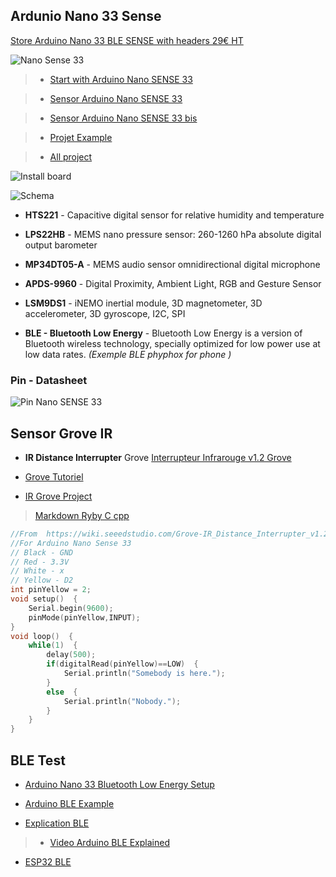## Ardunio Nano 33 Sense

[Store Arduino Nano 33 BLE SENSE with headers 29€ HT](https://store.arduino.cc/arduino-nano-33-ble-sense-with-headers)


![Nano Sense 33](nano_sense_33.jpg)


> * [Start with Arduino Nano SENSE 33](https://www.arduino.cc/en/Guide/NANO33BLESense)


> * [Sensor Arduino Nano SENSE 33](https://gilberttanner.com/blog/arduino-nano-33-ble-sense-overview)

> * [Sensor Arduino Nano SENSE 33 bis](https://create.arduino.cc/projecthub/gilbert-tanner/arduino-nano-33-ble-sense-overview-371c69)

> * [Projet Example](http://hebergement.universite-paris-saclay.fr/supraconductivite/v/wp-content/uploads/2020/10/tuto_phyphox_fr_ppt.pdf)

> * [All project](http://hebergement.universite-paris-saclay.fr/supraconductivite/projet/arduino_nano/)



![Install board](intall-board.jpg)


![Schema](NANO-33-BLE-Sense_sensor-indentification.png)

* **HTS221** - Capacitive digital sensor for relative humidity and temperature

* **LPS22HB** - MEMS nano pressure sensor: 260-1260 hPa absolute digital output barometer

* **MP34DT05-A** - MEMS audio sensor omnidirectional digital microphone

* **APDS-9960** - Digital Proximity, Ambient Light, RGB and Gesture Sensor

* **LSM9DS1** - iNEMO inertial module, 3D magnetometer, 3D accelerometer, 3D gyroscope, I2C, SPI

* **BLE - Bluetooth Low Energy** - Bluetooth Low Energy is a version of Bluetooth wireless technology, specially optimized for low power use at low data rates. *(Exemple BLE phyphox for phone )*


### Pin - Datasheet

![Pin Nano SENSE 33](Pinout-NANOsense_latest.png)

## Sensor Grove IR

* **IR Distance Interrupter** Grove 
[Interrupteur Infrarouge v1.2 Grove](https://www.robotshop.com/eu/fr/interrupteur-infrarouge-v12-grove.html)

* [Grove Tutoriel](https://wiki.seeedstudio.com/Grove-IR_Distance_Interrupter_v1.2/)

* [IR Grove Project](https://www.instructables.com/Grove-IR-Distance-Interrupter-Arduino/)

> [Markdown Ryby C cpp](https://github.com/microsoft/vscode/issues/36069)

```cpp
//From  https://wiki.seeedstudio.com/Grove-IR_Distance_Interrupter_v1.2/
//For Arduino Nano Sense 33
// Black - GND
// Red - 3.3V
// White - x
// Yellow - D2
int pinYellow = 2;
void setup()  {
    Serial.begin(9600);
    pinMode(pinYellow,INPUT);
}
void loop()  {
    while(1)  {
        delay(500);
        if(digitalRead(pinYellow)==LOW)  {
            Serial.println("Somebody is here.");
        }
        else  {
            Serial.println("Nobody.");
        }
    }
}
```


## BLE Test

* [Arduino Nano 33 Bluetooth Low Energy Setup](https://ladvien.com/arduino-nano-33-bluetooth-low-energy-setup/)

* [Arduino BLE Example](https://rootsaid.com/arduino-ble-example/)

* [Explication BLE](https://www.arduino.cc/en/Reference/ArduinoBLE)

> * [Video Arduino BLE Explained](https://www.youtube.com/watch?v=ZwAcOJukpyI)

* [ESP32 BLE](http://tvaira.free.fr/bts-sn/activites/activite-ble/activite-ble-esp32.html)